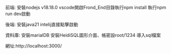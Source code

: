 前端:
安裝nodejs v18.18.0
vscode開啟Frond_End目錄執行npm install
執行npm run dev啟動

後端:
安裝java21
intelij直接點擊啟動

資料庫:
安裝marialDB
安裝HeidiSQL圖形介面、帳密設root/1234
導入sql檔案

網址:http://localhost:3000/
